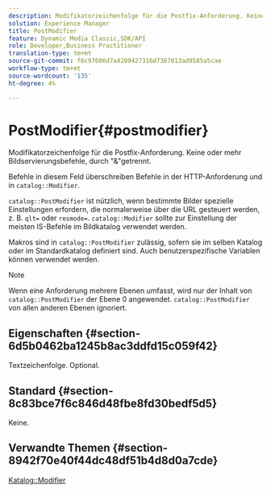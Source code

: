 ```yaml
---
description: Modifikatorzeichenfolge für die Postfix-Anforderung. Keine oder mehr Bildservierungsbefehle, durch "&"getrennt.
solution: Experience Manager
title: PostModifier
feature: Dynamic Media Classic,SDK/API
role: Developer,Business Practitioner
translation-type: tm+mt
source-git-commit: f6c97606d7a4209427316d7367013ad9585a5cae
workflow-type: tm+mt
source-wordcount: '135'
ht-degree: 4%

---
```



# PostModifier{#postmodifier}

Modifikatorzeichenfolge für die Postfix-Anforderung. Keine oder mehr Bildservierungsbefehle, durch &quot;&amp;&quot;getrennt.

Befehle in diesem Feld überschreiben Befehle in der HTTP-Anforderung und in `catalog::Modifier`.

`catalog::PostModifier` ist nützlich, wenn bestimmte Bilder spezielle Einstellungen erfordern, die normalerweise über die URL gesteuert werden, z. B.  `qlt=` oder  `resmode=`. `catalog::Modifier` sollte zur Einstellung der meisten IS-Befehle im Bildkatalog verwendet werden.

Makros sind in `catalog::PostModifier` zulässig, sofern sie im selben Katalog oder im Standardkatalog definiert sind. Auch benutzerspezifische Variablen können verwendet werden.

>[!NOTE]
>
>Wenn eine Anforderung mehrere Ebenen umfasst, wird nur der Inhalt von `catalog::PostModifier` der Ebene 0 angewendet. `catalog::PostModifier` von allen anderen Ebenen ignoriert.

## Eigenschaften {#section-6d5b0462ba1245b8ac3ddfd15c059f42}

Textzeichenfolge. Optional.

## Standard {#section-8c83bce7f6c846d48fbe8fd30bedf5d5}

Keine.

## Verwandte Themen {#section-8942f70e40f44dc48df51b4d8d0a7cde}

[Katalog::Modifier](../../../../../../is-api/image-catalog/image-serving-api-ref/c-image-catalog-reference/c-image-svg-data-reference/c-image-data-reference/r-modifier-cat.md#reference-d2c6884b3a2248fab81a112d27969834)
